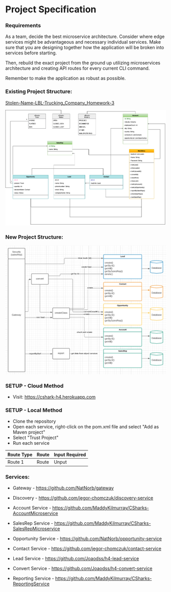 <h1>Project Specification</h1>

<h3>Requirements </h3>

As a team, decide the best microservice architecture. Consider where edge services might be advantageous and necessary individual services. Make sure that you are designing together how the application will be broken into services before starting.

Then, rebuild the exact project from the ground up utilizing microservices architecture and creating API routes for every current CLI command.

Remember to make the application as robust as possible.


<h3>Existing Project Structure: </h3>

<a href="https://github.com/EN-IH-WDPT-JUN21/Stolen-Name-LBL-Trucking_Company_Homework-3"> Stolen-Name-LBL-Trucking_Company_Homework-3 </a>

<img src="Class_diagram_LBL-Page-1.png" />

<h3>New Project Structure: </h3>

<img src="Project_Diagram.PNG" />


<h3>SETUP - Cloud Method</h3>

* Visit: https://cshark-h4.herokuapp.com

<h3>SETUP - Local Method</h3>

* Clone the repository
* Open each service, right-click on the pom.xml file and select "Add as Maven project"
* Select "Trust Project"
* Run each service

| Route Type | Route | Input Required |
| - | - | - |
| Route 1 | Route | Unput |


<h3>Services: </h3>

- Gateway - https://github.com/NatNorb/gateway
- Discovery - https://github.com/jegor-chomczuk/discovery-service

- Account Service - https://github.com/MaddyKilmurray/CSharks-AccountMicroservice
- SalesRep Service - https://github.com/MaddyKilmurray/CSharks-SalesRepMicroservice
- Opportunity Service - https://github.com/NatNorb/opportunity-service
- Contact Service - https://github.com/jegor-chomczuk/contact-service
- Lead Service - https://github.com/Joaodss/h4-lead-service

- Convert Service - https://github.com/Joaodss/h4-convert-service
- Reporting Service - https://github.com/MaddyKilmurray/CSharks-ReportingService
